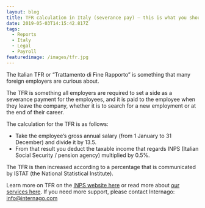 ```yaml
---
layout: blog
title: TFR calculation in Italy (severance pay) – this is what you should know
date: 2019-05-03T14:15:42.817Z
tags:
  - Reports
  - Italy
  - Legal
  - Payroll
featuredimage: /images/tfr.jpg
---
```

The Italian TFR or “Trattamento di Fine Rapporto” is something that many foreign employers are curious about.



The TFR is something all employers are required to set a side as a severance payment for the employees, and it is paid to the employee when they leave the company, whether it is to search for a new employment or at the end of their career.



The calculation for the TFR is as follows: 

* Take the employee’s gross annual salary (from 1 January to 31 December) and divide it by 13.5. 
* From that result you deduct the taxable income that regards INPS (Italian Social Security / pension agency) multiplied by 0.5%. 

The TFR is then increased according to a percentage that is communicated by ISTAT (the National Statistical Institute).


Learn more on TFR on the [INPS website here](https://www.inps.it/nuovoportaleinps/default.aspx?itemdir=45690) or read more about [our services here](https://internago.com/services). If you need more support, please contact Internago: [info@internago.com](mailto:info@internago.com)